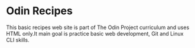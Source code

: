 # Odin Recipes

This basic recipes web site is part of The Odin Project curriculum and uses HTML only.It main goal is practice basic web development, Git and Linux CLI skills.